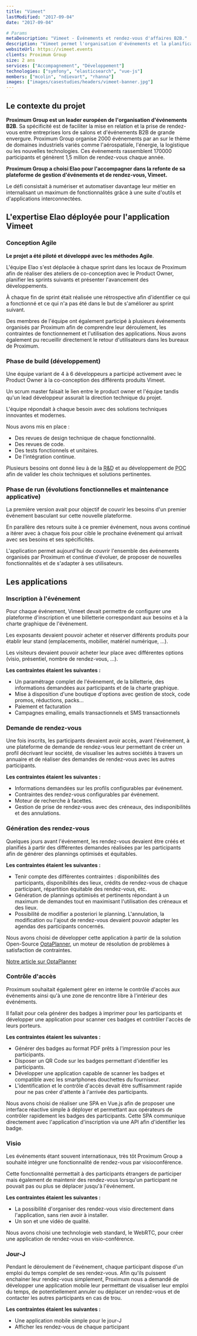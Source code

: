```yaml
---
title: "Vimeet"
lastModified: "2017-09-04"
date: "2017-09-04"

# Params
metaDescription: "Vimeet - Événements et rendez-vous d'affaires B2B."
description: "Vimeet permet l'organisation d'événements et la planification de rendez-vous d'affaires B2B."
websiteUrl: https://vimeet.events
clients: Proximum Group
size: 2 ans
services: ["Accompagnement", "Développement"]
technologies: ["symfony", "elasticsearch", "vue-js"]
members: ["mcolin", "ndievart", "rhanna"]
images: ["images/casestudies/headers/vimeet-banner.jpg"]
---
```


## Le contexte du projet

**Proximum Group est un leader européen de l'organisation d'événements B2B**. Sa spécificité est de faciliter la mise en relation et la prise de rendez-vous entre entreprises lors de salons et d'événements B2B de grande envergure.
Proximum Group organise 2000 événements par an sur le thème de domaines industriels variés comme l'aérospatiale, l'énergie, la logistique ou les nouvelles technologies. Ces événements rassemblent 170000 participants et génèrent 1,5 millon de rendez-vous chaque année.

**Proximum Group a choisi Elao pour l'accompagner dans la refonte de sa plateforme de gestion d'événements et de rendez-vous, Vimeet.**

Le défi consistait à numériser et automatiser davantage leur métier en internalisant un maximum de fonctionnalités grâce à une suite d'outils et d'applications interconnectées.

## L'expertise Elao déployée pour l'application Vimeet

### Conception Agile

**Le projet a été piloté et développé avec les méthodes Agile**.

L'équipe Elao s'est déplacée à chaque sprint dans les locaux de Proximum afin de réaliser des ateliers de co-conception avec le Product Owner, planifier les sprints suivants et présenter l'avancement des développements.

À chaque fin de sprint était réalisée une rétrospective afin d'identifier ce qui a fonctionné et ce qui n'a pas été dans le but de s'améliorer au sprint suivant.

Des membres de l'équipe ont également participé à plusieurs événements organisés par Proximum afin de comprendre leur déroulement, les contraintes de fonctionnement et l'utilisation des applications. Nous avons également pu recueillir directement le retour d'utilisateurs dans les bureaux de Proximum.

### Phase de build (développement)

Une équipe variant de 4 à 6 développeurs a participé activement avec le Product Owner à la co-conception des différents produits Vimeet.

Un scrum master faisait le lien entre le product owner et l'équipe tandis qu'un lead développeur assurait la direction technique du projet.

L'équipe répondait à chaque besoin avec des solutions techniques innovantes et modernes.

Nous avons mis en place :
* Des revues de design technique de chaque fonctionnalité.
* Des revues de code.
* Des tests fonctionnels et unitaires.
* De l'intégration continue.

Plusieurs besoins ont donné lieu à de la <abbr title="Recherche & Développement">R&D</abbr> et au développement de <abbr title="Proof of Concept">POC</abbr> afin de valider les choix techniques et solutions pertinentes.

### Phase de run (évolutions fonctionnelles et maintenance applicative)

La première version avait pour objectif de couvrir les besoins d'un premier événement basculant sur cette nouvelle plateforme.

En parallère des retours suite à ce premier événement, nous avons continué a itérer avec à chaque fois pour cible le prochaine événement qui arrivait avec ses besoins et ses spécificités.

L'application permet aujourd'hui de couvrir l'ensemble des événements organisés par Proximum et continue d'évoluer, de proposer de nouvelles fonctionnalités et de s'adapter à ses utilisateurs.

## Les applications

### Inscription à l'événement

Pour chaque événement, Vimeet devait permettre de configurer une plateforme d'inscription et une billetterie correspondant aux besoins et à la charte graphique de l'événement.

Les exposants devaient pouvoir acheter et réserver différents produits pour établir leur stand (emplacements, mobilier, matériel numérique, ...).

Les visiteurs devaient pouvoir acheter leur place avec différentes options (visio, présentiel, nombre de rendez-vous, ...).

**Les contraintes étaient les suivantes :**

* Un paramétrage complet de l'événement, de la billetterie, des informations demandées aux participants et de la charte graphique.
* Mise à disposition d'une boutique d'options avec gestion de stock, code promos, réductions, packs...
* Paiement et facturation
* Campagnes emailing, emails transactionnels et SMS transactionnels

### Demande de rendez-vous

Une fois inscrits, les participants devaient avoir accès, avant l'événement, à une plateforme de demande de rendez-vous leur permettant de créer un profil décrivant leur société, de visualiser les autres sociétés à travers un annuaire et de réaliser des demandes de rendez-vous avec les autres participants.

**Les contraintes étaient les suivantes :**

* Informations demandées sur les profils configurables par événement.
* Contraintes des rendez-vous configurables par événement.
* Moteur de recherche à facettes.
* Gestion de prise de rendez-vous avec des créneaux, des indisponibilités et des annulations.

### Génération des rendez-vous

Quelques jours avant l'événement, les rendez-vous devaient être créés et planifiés à partir des différentes demandes réalisées par les participants afin de générer des plannings optimisés et équitables.

**Les contraintes étaient les suivantes :**

* Tenir compte des différentes contraintes : disponibilités des participants, disponibilités des lieux, crédits de rendez-vous de chaque participant, répartition équitable des rendez-vous, etc.
* Génération de plannings optimisés et pertinents répondant à un maximum de demandes tout en maximisant l'utilisation des créneaux et des lieux.
* Possibilité de modifier a posteriori le planning. L'annulation, la modification ou l'ajout de rendez-vous devaient pouvoir adapter les agendas des participants concernés.

Nous avons choisi de développer cette application à partir de la solution Open-Source [OptaPlanner](https://www.optaplanner.org/), un moteur de résolution de problèmes à satisfaction de contraintes.

[Notre article sur OptaPlanner](../blog/dev/planification-de-rdv-avec-optaplanner.md)

### Contrôle d'accès

Proximum souhaitait également gérer en interne le contrôle d'accès aux événements ainsi qu'à une zone de rencontre libre à l'intérieur des événéments.

Il fallait pour cela générer des badges à imprimer pour les participants et développer une application pour scanner ces badges et contrôler l'accès de leurs porteurs.

**Les contraintes étaient les suivantes :**

* Générer des badges au format PDF prêts à l'impression pour les participants.
* Disposer un QR Code sur les badges permettant d'identifier les participants.
* Développer une application capable de scanner les badges et compatible avec les smartphones douchettes du fourniseur.
* L'identification et le contrôle d'accès devait être suffisamment rapide pour ne pas créer d'attente à l'arrivée des participants.

Nous avons choisi de réaliser une SPA en Vue.js afin de proposer une interface réactive simple à déployer et permettant aux opérateurs de contrôler rapidement les badges des participants. Cette SPA communique directement avec l'application d'inscription via une API afin d'identifier les badge.

### Visio

Les événements étant souvent internationaux, très tôt Proximum Group a souhaité intégrer une fonctionnalité de rendez-vous par visioconférence.

Cette fonctionnalité permettait à des participants étrangers de participer mais également de maintenir des rendez-vous lorsqu'un participant ne pouvait pas ou plus se déplacer jusqu'à l'événement.

**Les contraintes étaient les suivantes :**

* La possibilité d'organiser des rendez-vous visio directement dans l'application, sans rien avoir à installer.
* Un son et une vidéo de qualité.

Nous avons choisi une technologie web standard, le WebRTC, pour créer une application de rendez-vous en visio-conférence.

### Jour-J

Pendant le déroulement de l'événement, chaque participant dispose d'un emploi du temps complet de ses rendez-vous. Afin qu'ils puissent enchainer leur rendez-vous simplement, Proximum nous a demandé de développer une application mobile leur permettant de visualiser leur emploi du temps, de potentiellement annuler ou déplacer un rendez-vous et de contacter les autres participants en cas de trou.

**Les contraintes étaient les suivantes :**

* Une application mobile simple pour le jour-J
* Afficher les rendez-vous de chaque participant
